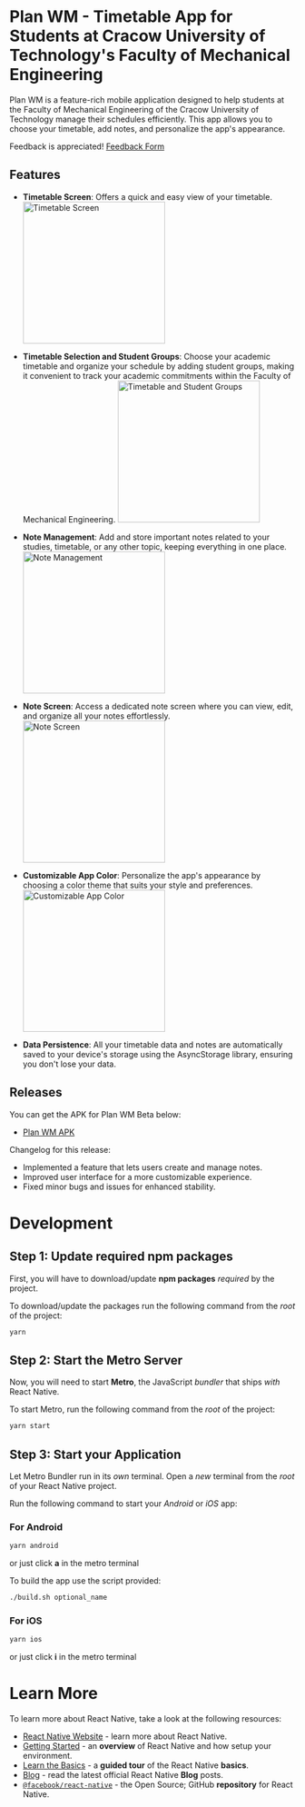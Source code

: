 # Plan WM - Timetable App for Students at Cracow University of Technology's Faculty of Mechanical Engineering

Plan WM is a feature-rich mobile application designed to help students at the Faculty of Mechanical Engineering of the Cracow University of Technology manage their schedules efficiently. This app allows you to choose your timetable, add notes, and personalize the app's appearance.

Feedback is appreciated!
[Feedback Form](https://forms.gle/ZntUoWWaDmzZSfSs5)

## Features

- **Timetable Screen**: Offers a quick and easy view of your timetable.
  <img src="timetable_screen.png" alt="Timetable Screen" width="250px"/>

- **Timetable Selection and Student Groups**: Choose your academic timetable and organize your schedule by adding student groups, making it convenient to track your academic commitments within the Faculty of Mechanical Engineering.
  <img src="edit_settings.png" alt="Timetable and Student Groups" width="250px"/>

- **Note Management**: Add and store important notes related to your studies, timetable, or any other topic, keeping everything in one place.
  <img src="note_management.png" alt="Note Management" width="250px"/>

- **Note Screen**: Access a dedicated note screen where you can view, edit, and organize all your notes effortlessly.
  <img src="note_screen.png" alt="Note Screen" width="250px"/>

- **Customizable App Color**: Personalize the app's appearance by choosing a color theme that suits your style and preferences.
  <img src="edit_color.png" alt="Customizable App Color" width="250px"/>

- **Data Persistence**: All your timetable data and notes are automatically saved to your device's storage using the AsyncStorage library, ensuring you don't lose your data.

## Releases

You can get the APK for Plan WM Beta below:

<!-- - [Plan WM Beta APK](https://drive.google.com/file/d/14TitxuKj4EFy4gIunoPOs5OZnGces6vh/view?usp=drivesdk) -->

- [Plan WM APK](https://github.com/jakubtrzpiot/wmtimetable/releases/download/v0.1/planwm.apk)

Changelog for this release:

- Implemented a feature that lets users create and manage notes.
- Improved user interface for a more customizable experience.
- Fixed minor bugs and issues for enhanced stability.

<!--- Installation

[Include installation instructions here if applicable]

Usage

[Provide instructions on how students can use Plan WM]

Contributing

[If you want to encourage contributions, provide guidelines here]

License

[Specify the license you are using for your project]-->

# Development

## Step 1: Update required npm packages

First, you will have to download/update **npm packages** _required_ by the project.

To download/update the packages run the following command from the _root_ of the project:

```bash
yarn
```

## Step 2: Start the Metro Server

Now, you will need to start **Metro**, the JavaScript _bundler_ that ships _with_ React Native.

To start Metro, run the following command from the _root_ of the project:

```bash
yarn start
```

## Step 3: Start your Application

Let Metro Bundler run in its _own_ terminal. Open a _new_ terminal from the _root_ of your React Native project.

Run the following command to start your _Android_ or _iOS_ app:

### For Android

```bash
yarn android
```

or just click **a** in the metro terminal

To build the app use the script provided:

```bash
./build.sh optional_name
```

### For iOS

```bash
yarn ios
```

or just click **i** in the metro terminal

# Learn More

To learn more about React Native, take a look at the following resources:

- [React Native Website](https://reactnative.dev) - learn more about React Native.
- [Getting Started](https://reactnative.dev/docs/environment-setup) - an **overview** of React Native and how setup your environment.
- [Learn the Basics](https://reactnative.dev/docs/getting-started) - a **guided tour** of the React Native **basics**.
- [Blog](https://reactnative.dev/blog) - read the latest official React Native **Blog** posts.
- [`@facebook/react-native`](https://github.com/facebook/react-native) - the Open Source; GitHub **repository** for React Native.
